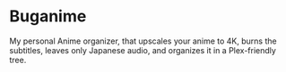 # Buganime
My personal Anime organizer, that upscales your anime to 4K, burns the subtitles, leaves only Japanese audio, and organizes it in a Plex-friendly tree.
